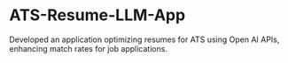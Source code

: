 # ATS-Resume-LLM-App
Developed an application optimizing resumes for ATS using Open AI APIs, enhancing match rates for job applications.
